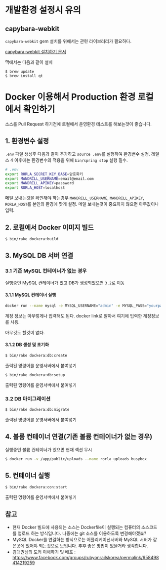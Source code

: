 # 개발환경 설정시 유의

## capybara-webkit

`capybara-webkit` gem 설치를 위해서는 관련 라이브러리가 필요하다.

[capybara-webkit 설치하기 문서](https://github.com/thoughtbot/capybara-webkit/wiki/Installing-Qt-and-compiling-capybara-webkit)

맥에서는 다음과 같이 설치

```shell
$ brew update
$ brew install qt
```

# Docker 이용해서 Production 환경 로컬에서 확인하기

소스를 Pull Request 하기전에 로컬에서 운영환경 테스트를 해보는것이 좋습니다.

## 1. 환경변수 설정

`.env` 파일 생성후 다음과 같이 추가하고 `source .env`를 실행하여 환경변수 설정. 레일스 4 이후에는 환경변수의 적용을 위해 `bin/spring stop` 실행 필수.

```bash
# .env
export RORLA_SECRET_KEY_BASE=암호화키
export MANDRILL_USERNAME=email@email.com
export MANDRILL_APIKEY=password
export RORLA_HOST=localhost
```

메일 보내는것을 확인해야 하는경우 `MANDRILL_USERNAME`, `MANDRILL_APIKEY`, `RORLA_HOST`를 본인의 환경에 맞게 설정. 메일 보내는것이 중요하지 않으면 아무값이나 입력.

## 2. 로컬에서 Docker 이미지 빌드

```bash
$ bin/rake dockera:build
```

## 3. MySQL DB 서버 연결 

### 3.1 기존 MySQL 컨테이너가 없는 경우

실행중인 MySQL 컨테이너가 있고 DB가 생성되있으면 `3.2`로 이동

#### 3.1.1 MySQL 컨테이너 실행

```bash
docker run --name mysql -e MYSQL_USERNAME="admin" -e MYSQL_PASS="yourpassword" -d tutum/mysql
```

계정 정보는 아무렇게나 입력해도 된다. docker link로 알아서 여기에 입력한 계정정보를 사용.

아무것도 할것이 없다.

#### 3.1.2 DB 생성 및 초기화

```bash
$ bin/rake dockera:db:create
```

출력된 명령어를 운영서버에서 붙여넣기

```bash
$ bin/rake dockera:db:setup
```

출력된 명령어를 운영서버에서 붙여넣기

### 3.2 DB 마이그레이션

```bash
$ bin/rake dockera:db:migrate
```

출력된 명령어를 운영서버에서 붙여넣기

## 4. 볼륨 컨테이너 연결(기존 볼륨 컨테이너가 없는 경우)

실행중인 볼륨 컨테이너가 있으면 현재 섹션 무시

```bash
$ docker run -v /app/public/uploads --name rorla_uploads busybox
```

## 5. 컨테이너 실행

```bash
$ bin/rake dockera:con:start
```

출력된 명령어를 운영서버에서 붙여넣기


## 참고

- 현재 Docker 빌드에 사용되는 소스는 Dockerfile이 실행되는 컴퓨터의 소스코드를 업로드 하는 방식입니다. 나중에는 git 소스를 이용하도록 변경해야겠죠? 
- MySQL Docker를 연결하는 방식으로는 어플리케이션서버와 MySQL 서버가 같은곳에 있어야 되는것으로 보입니다. 추후 좋은 방법이 있을거라 생각합니다.
- 김대권님의 도커 이해하기 및 배포 : https://www.facebook.com/groups/rubyonrailskorea/permalink/658498414219259